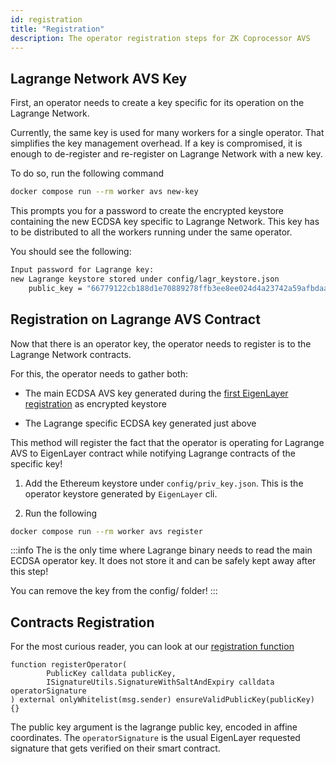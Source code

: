 ```yaml
---
id: registration
title: "Registration"
description: The operator registration steps for ZK Coprocessor AVS
---
```


## Lagrange Network AVS Key

First, an operator needs to create a key specific for its operation on the Lagrange Network.

Currently, the same key is used for many workers for a single operator. That simplifies the key management overhead. If a key is compromised, it is enough to de-register and re-register on Lagrange Network with a new key.

To do so, run the following command

```bash
docker compose run --rm worker avs new-key
```

This prompts you for a password to create the encrypted keystore containing the new ECDSA key specific to Lagrange Network. This key has to be distributed to all the workers running under the same operator.

You should see the following:

```bash
Input password for Lagrange key:
new Lagrange keystore stored under config/lagr_keystore.json
	public_key = "66779122cb188d1e70889278ffb3ee8ee024d4a23742a59afbdaaa096fc5135c3a14d897de87d1c56adbe029619c231416e7dfb3f1de0a542dd8ac7f4748ce07"
```

## Registration on Lagrange AVS Contract

Now that there is an operator key, the operator needs to register is to the Lagrange Network contracts.

For this, the operator needs to gather both:

- The main ECDSA AVS key generated during the [first EigenLayer registration](https://lagrange-labs.gitbook.io/lagrange-v2-1/zk-coprocessor/avs-operators/prerequisites#operator-on-eigenlayer) as encrypted keystore

- The Lagrange specific ECDSA key generated just above

This method will register the fact that the operator is operating for Lagrange AVS to EigenLayer contract while notifying Lagrange contracts of the specific key!

1. Add the Ethereum keystore under `config/priv_key.json`. This is the operator keystore generated by `EigenLayer` cli.

2. Run the following

```bash
docker compose run --rm worker avs register
```

:::info
The is the only time where Lagrange binary needs to read the main ECDSA operator key. It does not store it and can be safely kept away after this step!

You can remove the key from the config/ folder!
:::

## Contracts Registration

For the most curious reader, you can look at our [registration function](https://github.com/Lagrange-Labs/lagrange-lpn-contracts/blob/master/src/eigenlayer/ZKMRStakeRegistry.sol#L101-L104)

```solidity
function registerOperator(
        PublicKey calldata publicKey,
        ISignatureUtils.SignatureWithSaltAndExpiry calldata operatorSignature
) external onlyWhitelist(msg.sender) ensureValidPublicKey(publicKey) {}
```

The public key argument is the lagrange public key, encoded in affine coordinates. The `operatorSignature` is the usual EigenLayer requested signature that gets verified on their smart contract.
